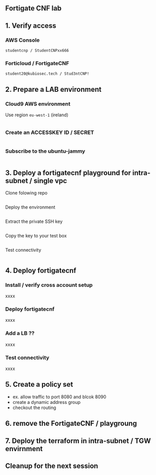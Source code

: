 ## Fortigate CNF lab

## 1. Verify access
### AWS Console
```
studentcnp / StudentCNPxx666
```
### Forticloud / FortigateCNF
```
student20@kubiosec.tech / Stud3ntCNP!
```


## 2. Prepare a LAB environment
### Cloud9 AWS environment
Use region `eu-west-1` (ireland)
```

```
### Create an ACCESSKEY ID / SECRET
```

```
### Subscribe to the ubuntu-jammy
```

```

## 3. Deploy a fortigatecnf playground for intra-subnet / single vpc
Clone folowing repo
```

```
Deploy the environment
```

```
Extract the private SSH key
```

```
Copy the key to your test box
```

```
Test connectivity
```

```

## 4. Deploy fortigatecnf
### Install / verify cross account setup
xxxx
### Deploy fortigatecnf
xxxx
### Add a LB ??
xxxx
### Test connectivity
xxxx

## 5. Create a policy set
- ex. allow traffic to port 8080 and blcok 8090
- create a dynamic address group
- checkout the routing

## 6. remove the FortigateCNF  / playgroung

## 7. Deploy the terraform in intra-subnet / TGW envirnment

## Cleanup for the next session


